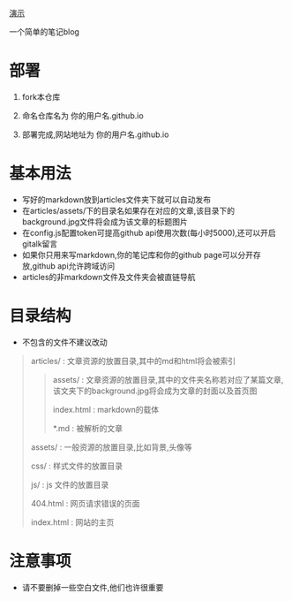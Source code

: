 [演示](https://lisnote.github.io)

一个简单的笔记blog

# 部署

1. fork本仓库

2. 命名仓库名为 你的用户名.github.io

3. 部署完成,网站地址为 你的用户名.github.io

# 基本用法

* 写好的markdown放到articles文件夹下就可以自动发布
* 在articles/assets/下的目录名如果存在对应的文章,该目录下的background.jpg文件将会成为该文章的标题图片
* 在config.js配置token可提高github api使用次数(每小时5000),还可以开启gitalk留言
* 如果你只用来写markdown,你的笔记库和你的github page可以分开存放,github api允许跨域访问
* articles的非markdown文件及文件夹会被直链导航

# 目录结构

* 不包含的文件不建议改动

> articles/ : 文章资源的放置目录,其中的md和html将会被索引
>
> > assets/ : 文章资源的放置目录,其中的文件夹名称若对应了某篇文章,该文夹下的background.jpg将会成为文章的封面以及首页图
> >
> > index.html : markdown的载体
> >
> > *.md : 被解析的文章
>
> assets/ : 一般资源的放置目录,比如背景,头像等
>
> css/ : 样式文件的放置目录
>
> js/ : js 文件的放置目录
>
> 404.html : 网页请求错误的页面
>
> index.html : 网站的主页

# 注意事项

* 请不要删掉一些空白文件,他们也许很重要